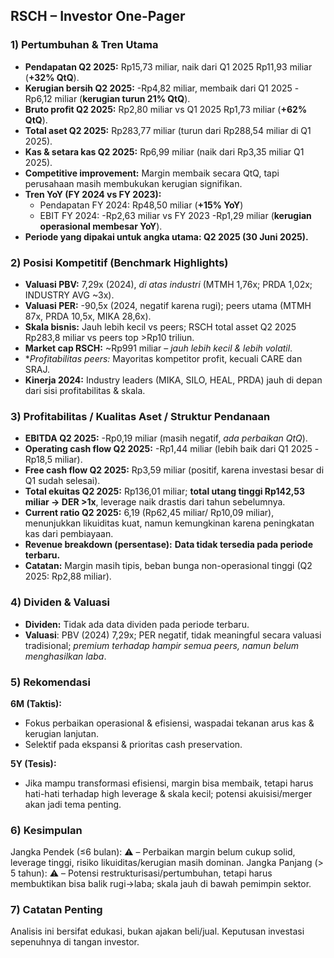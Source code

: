 ## RSCH – Investor One-Pager

### 1) Pertumbuhan & Tren Utama
- **Pendapatan Q2 2025:** Rp15,73 miliar, naik dari Q1 2025 Rp11,93 miliar (**+32% QtQ**).
- **Kerugian bersih Q2 2025:** -Rp4,82 miliar, membaik dari Q1 2025 -Rp6,12 miliar (**kerugian turun 21% QtQ**).
- **Bruto profit Q2 2025:** Rp2,80 miliar vs Q1 2025 Rp1,73 miliar (**+62% QtQ**).
- **Total aset Q2 2025:** Rp283,77 miliar (turun dari Rp288,54 miliar di Q1 2025).
- **Kas & setara kas Q2 2025:** Rp6,99 miliar (naik dari Rp3,35 miliar Q1 2025).
- **Competitive improvement:** Margin membaik secara QtQ, tapi perusahaan masih membukukan kerugian signifikan.
- **Tren YoY (FY 2024 vs FY 2023):**
  - Pendapatan FY 2024: Rp48,50 miliar (**+15% YoY**)
  - EBIT FY 2024: -Rp2,63 miliar vs FY 2023 -Rp1,29 miliar (**kerugian operasional membesar YoY**).
- **Periode yang dipakai untuk angka utama: Q2 2025 (30 Juni 2025).**

### 2) Posisi Kompetitif (Benchmark Highlights)
- **Valuasi PBV:** 7,29x (2024), *di atas industri* (MTMH 1,76x; PRDA 1,02x; INDUSTRY AVG ~3x).
- **Valuasi PER:** -90,5x (2024, negatif karena rugi); peers utama (MTMH 87x, PRDA 10,5x, MIKA 28,6x).
- **Skala bisnis:** Jauh lebih kecil vs peers; RSCH total asset Q2 2025 Rp283,8 miliar vs peers top >Rp10 triliun.
- **Market cap RSCH:** ~Rp991 miliar – *jauh lebih kecil & lebih volatil*.
- **Profitabilitas peers:* Mayoritas kompetitor profit, kecuali CARE dan SRAJ.
- **Kinerja 2024:** Industry leaders (MIKA, SILO, HEAL, PRDA) jauh di depan dari sisi profitabilitas & skala.

### 3) Profitabilitas / Kualitas Aset / Struktur Pendanaan
- **EBITDA Q2 2025:** -Rp0,19 miliar (masih negatif, *ada perbaikan QtQ*).
- **Operating cash flow Q2 2025:** -Rp1,44 miliar (lebih baik dari Q1 2025 -Rp18,5 miliar).
- **Free cash flow Q2 2025:** Rp3,59 miliar (positif, karena investasi besar di Q1 sudah selesai).
- **Total ekuitas Q2 2025:** Rp136,01 miliar; **total utang tinggi Rp142,53 miliar → DER >1x**, leverage naik drastis dari tahun sebelumnya.
- **Current ratio Q2 2025:** 6,19 (Rp62,45 miliar/ Rp10,09 miliar), menunjukkan likuiditas kuat, namun kemungkinan karena peningkatan kas dari pembiayaan.
- **Revenue breakdown (persentase):** **Data tidak tersedia pada periode terbaru.**
- **Catatan:** Margin masih tipis, beban bunga non-operasional tinggi (Q2 2025: Rp2,88 miliar).

### 4) Dividen & Valuasi
- **Dividen:** Tidak ada data dividen pada periode terbaru.
- **Valuasi**: PBV (2024) 7,29x; PER negatif, tidak meaningful secara valuasi tradisional; *premium terhadap hampir semua peers, namun belum menghasilkan laba*.

### 5) Rekomendasi
**6M (Taktis):**
- Fokus perbaikan operasional & efisiensi, waspadai tekanan arus kas & kerugian lanjutan.
- Selektif pada ekspansi & prioritas cash preservation.

**5Y (Tesis):**
- Jika mampu transformasi efisiensi, margin bisa membaik, tetapi harus hati-hati terhadap high leverage & skala kecil; potensi akuisisi/merger akan jadi tema penting.

### 6) Kesimpulan
Jangka Pendek (≤6 bulan): ⚠️ – Perbaikan margin belum cukup solid, leverage tinggi, risiko likuiditas/kerugian masih dominan.
Jangka Panjang (> 5 tahun): ⚠️ – Potensi restrukturisasi/pertumbuhan, tetapi harus membuktikan bisa balik rugi→laba; skala jauh di bawah pemimpin sektor.  

### 7) Catatan Penting
Analisis ini bersifat edukasi, bukan ajakan beli/jual. Keputusan investasi sepenuhnya di tangan investor.